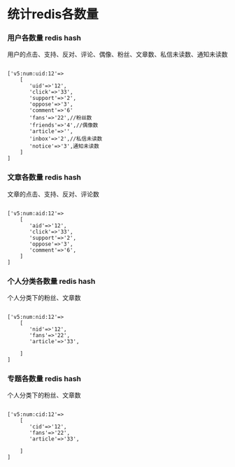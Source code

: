 # 统计redis各数量


### 用户各数量 redis hash
用户的点击、支持、反对、评论、偶像、粉丝、文章数、私信未读数、通知未读数

```

['v5:num:uid:12'=>
    [
       'uid'=>'12',
       'click'=>'33',
       'support'=>'2',
       'oppose'=>'3',
       'comment'=>'6'
       'fans'=>'22',//粉丝数
       'friends'=>'4',//偶像数
       'article'=>'',
       'inbox'=>'2',//私信未读数
       'notice'=>'3',通知未读数
    ]
]

```

### 文章各数量 redis hash
文章的点击、支持、反对、评论数

```

['v5:num:aid:12'=>
    [
       'aid'=>'12',
       'click'=>'33',
       'support'=>'2',
       'oppose'=>'3',
       'comment'=>'6',
    ]
]

```

### 个人分类各数量 redis hash
个人分类下的粉丝、文章数

```

['v5:num:nid:12'=>
    [
       'nid'=>'12',
       'fans'=>'22',
       'article'=>'33',
       
    ]
]

```


### 专题各数量 redis hash
个人分类下的粉丝、文章数

```

['v5:num:cid:12'=>
    [
       'cid'=>'12',
       'fans'=>'22',
       'article'=>'33',
       
    ]
]

```
